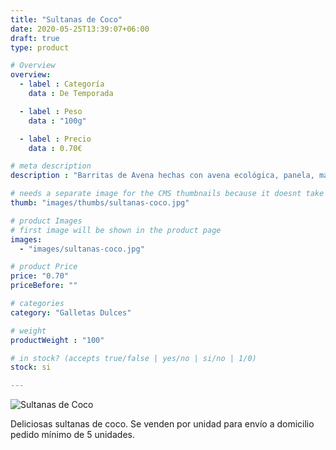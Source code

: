 ```yaml
---
title: "Sultanas de Coco"
date: 2020-05-25T13:39:07+06:00
draft: true
type: product

# Overview
overview:
  - label : Categoría
    data : De Temporada

  - label : Peso
    data : "100g"

  - label : Precio
    data : 0.70€

# meta description
description : "Barritas de Avena hechas con avena ecológica, panela, mantequilla, nuez moscada, coco y miel."

# needs a separate image for the CMS thumbnails because it doesnt take arrays (slideshow images)
thumb: "images/thumbs/sultanas-coco.jpg"

# product Images
# first image will be shown in the product page
images:
  - "images/sultanas-coco.jpg"

# product Price
price: "0.70"
priceBefore: ""

# categories
category: "Galletas Dulces"

# weight
productWeight : "100"

# in stock? (accepts true/false | yes/no | si/no | 1/0)
stock: si

---
```

![Sultanas de Coco](/images/sultanas-coco.jpg "Sultanas de Coco")

Deliciosas sultanas de coco. Se venden por unidad para envío a domicilio pedido mínimo de 5 unidades.
